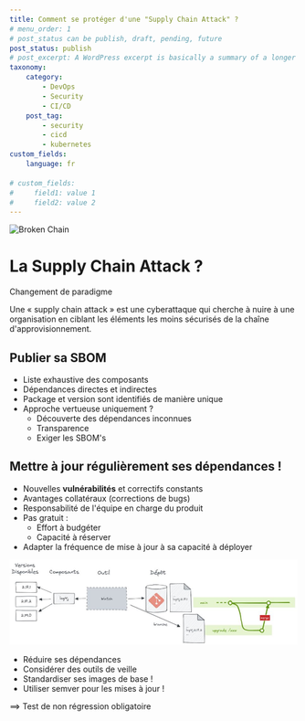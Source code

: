 ```yaml
---
title: Comment se protéger d'une "Supply Chain Attack" ?
# menu_order: 1
# post_status can be publish, draft, pending, future
post_status: publish
# post_excerpt: A WordPress excerpt is basically a summary of a longer article, often used as a replacement on the blog index and archives pages to avoid needing to display the full content of each post. By default, WordPress generates excerpts by simply selecting the first 55 words of a post
taxonomy:
    category: 
        - DevOps
        - Security
        - CI/CD
    post_tag:
        - security
        - cicd
        - kubernetes
custom_fields:
    language: fr

# custom_fields:
#     field1: value 1
#     field2: value 2        
---
```

![Broken Chain](/_images/chain-broken-nobg.png)

# La Supply Chain Attack ?

Changement de paradigme

Une « supply chain attack » est une cyberattaque qui cherche à nuire à une organisation en ciblant les éléments les moins sécurisés de la chaîne d'approvisionnement.


## Publier sa SBOM

* Liste exhaustive des composants 
* Dépendances directes et indirectes
* Package et version sont identifiés de manière unique
* Approche vertueuse uniquement ?
    * Découverte des dépendances inconnues
    * Transparence
    * Exiger les SBOM's


## Mettre à jour régulièrement ses dépendances !

* Nouvelles **vulnérabilités** et correctifs constants
* Avantages collatéraux (corrections de bugs)
* Responsabilité de l'équipe en charge du produit
* Pas gratuit :
  * Effort à budgéter
  * Capacité à réserver
* Adapter la fréquence de mise à jour à sa capacité à déployer


![MAJ Deps](/_images/Blog_SupplyChain_03_MAJ_Deps.png)


* Réduire ses dépendances
* Considérer des outils de veille
* Standardiser ses images de base !
* Utiliser semver pour les mises à jour !


==> Test de non régression obligatoire




